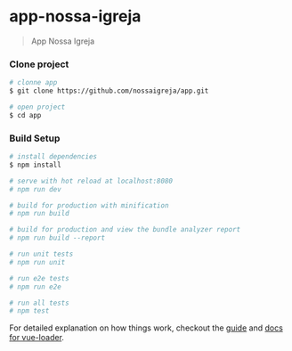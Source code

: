 # app-nossa-igreja

> App Nossa Igreja

### Clone project

```bash
# clonne app
$ git clone https://github.com/nossaigreja/app.git

# open project
$ cd app
```

### Build Setup

``` bash
# install dependencies
$ npm install

# serve with hot reload at localhost:8080
# npm run dev

# build for production with minification
# npm run build

# build for production and view the bundle analyzer report
# npm run build --report

# run unit tests
# npm run unit

# run e2e tests
# npm run e2e

# run all tests
# npm test
```

For detailed explanation on how things work, checkout the [guide](http://vuejs-templates.github.io/webpack/) and [docs for vue-loader](http://vuejs.github.io/vue-loader).
